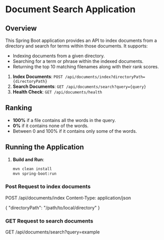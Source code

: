 # Document Search Application

## Overview

This Spring Boot application provides an API to index documents from a directory and search for terms within those documents. It supports:

- Indexing documents from a given directory.
- Searching for a term or phrase within the indexed documents.
- Returning the top 10 matching filenames along with their rank scores.

1. **Index Documents**: `POST /api/documents/index?directoryPath={directoryPath}`
2. **Search Documents**: `GET /api/documents/search?query={query}`
3. **Health Check**: `GET /api/documents/health`

## Ranking

- **100%** if a file contains all the words in the query.
- **0%** if it contains none of the words.
- Between 0 and 100% if it contains only some of the words.


## Running the Application

1. **Build and Run**:

    ```sh
    mvn clean install
    mvn spring-boot:run
    ```

### Post Request to index documents
POST /api/documents/index
Content-Type: application/json

{
"directoryPath": "/path/to/local/directory"
}

### GET Request to search documents
GET /api/documents/search?query=example